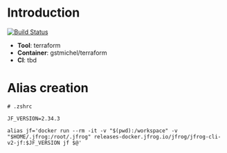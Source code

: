 # Introduction

[![Build Status](https://dev.azure.com/8902828/Public/_apis/build/status/cli-tools/jf/jf-ci?branchName=main)](https://dev.azure.com/8902828/Public/_build/latest?definitionId=15&branchName=main)

- **Tool**: terraform
- **Container**: gstmichel/terraform
- **CI**: tbd

# Alias creation

    # .zshrc

    JF_VERSION=2.34.3

    alias jf='docker run --rm -it -v "$(pwd):/workspace" -v "$HOME/.jfrog:/root/.jfrog" releases-docker.jfrog.io/jfrog/jfrog-cli-v2-jf:$JF_VERSION jf $@'
